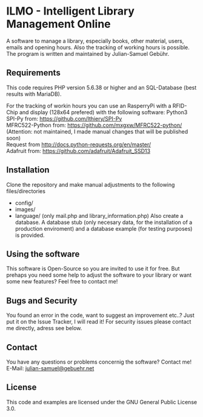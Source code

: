 ILMO - Intelligent Library Management Online
==============
A software to manage a library, especially books, other material, users, emails and opening hours. Also the tracking of working hours is possible. The program is written and maintained by Julian-Samuel Gebühr.

## Requirements
This code requires PHP version 5.6.38 or higher and an SQL-Database (best results with MariaDB). 

For the tracking of workin hours you can use an RasperryPi with a RFID-Chip and display (128x64 prefered) with the following software:
Python3
SPI-Py from: https://github.com/lthiery/SPI-Py<br/>
MFRC522-Python from: https://github.com/mxgxw/MFRC522-python/ (Attention: not maintained, I made manual changes that will be published soon)<br/>
Request from http://docs.python-requests.org/en/master/<br/>
Adafruit from: https://github.com/adafruit/Adafruit_SSD13<br/>

## Installation
Clone the repository and make manual adjustments to the following files/directories
- config/
- images/
- language/ (only mail.php and library_information.php)
Also create a database. A database stub (only necesary data, for the installation of a production enviroment) and a database example (for testing purposes) is provided.

## Using the software
This software is Open-Source so you are invited to use it for free. But prehaps you need some help to adjust the software to your library or want some new features? Feel free to contact me!

## Bugs and Security
You found an error in the code, want to suggest an improvement etc..? Just put it on the Issue Tracker, I will read it!
For security issues please contact me directly, adress see below.
## Contact
You have any questions or problems concernig the software? Contact me!
E-Mail: julian-samuel@gebuehr.net



## License
This code and examples are licensed under the GNU General Public License 3.0.
